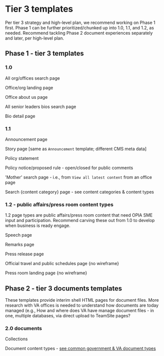 # Tier 3 templates

Per tier 3 strategy and high-level plan, we recommend working on Phase 1 first. Phase 1 can be further prioritized/chunked up into 1.0, 1.1, and 1.2, as needed. Recommend tackling Phase 2 document experiences separately and later, per high-level plan. 

## Phase 1 - tier 3 templates

### 1.0

All org/offices search page

Office/org landing page

Office about us page

All senior leaders bios search page

Bio detail page

### 1.1

Announcement page

Story page [same as `Announcement` template; different CMS meta data]

Policy statement

Policy notice/proposed rule - open/closed for public comments

'Mother' search page - i.e., from `View all latest content` from an office page 

Search {content category} page - see content categories & content types


### 1.2 - public affairs/press room content types

1.2 page types are public affairs/press room content that need OPIA SME input and participation. Recommend carving these out from 1.0 to develop when business is ready engage.

Speech page

Remarks page

Press release page

Official travel and public schedules page {no wireframe}

Press room landing page {no wireframe}


## Phase 2 - tier 3 documents templates

These templates provide interim shell HTML pages for document files. More research with VA offices is needed to understand how documents are today managed (e.g., How and where does VA have manage document files - in one, multiple databases, via direct upload to TeamSite pages? 

### 2.0 documents

Collections

Document content types - [see common government & VA document types](https://github.com/department-of-veterans-affairs/va.gov-team/blob/master/products/tier-3-fom/publications-and-documents-phase-2/common-types-government-documents.md)





